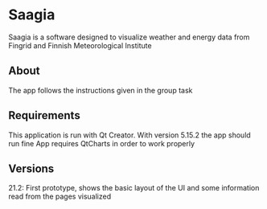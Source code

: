 # Saagia

Saagia is a software designed to visualize weather and energy data from Fingrid and Finnish Meteorological Institute

## About

The app follows the instructions given in the group task

## Requirements

This application is run with Qt Creator. With version 5.15.2 the app should run fine
App requires QtCharts in order to work properly

## Versions
21.2: First prototype, shows the basic layout of the UI and some information read from the pages visualized

 
